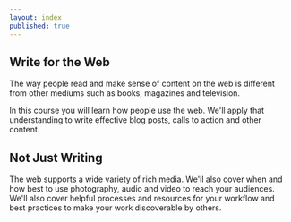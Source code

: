 ```yaml
---
layout: index
published: true
---
```


## Write for the Web

The way people read and make sense of content on the web is different from other mediums such as books, magazines and television. 

In this course you will learn how people use the web. We'll apply that understanding to write effective blog posts, calls to action and other content.

## Not Just Writing

The web supports a wide variety of rich media. We'll also cover when and how best to use photography, audio and video to reach your audiences. We'll also cover helpful processes and resources for your workflow and best practices to make your work discoverable by others.


